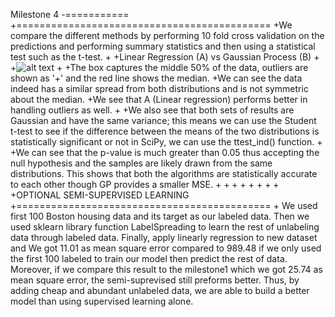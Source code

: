 Milestone 4
-===========
+============================================
+We compare the different methods by performing 10 fold cross validation on the predictions and performing summary statistics and then using a statistical test such as the t-test.
+
+Linear Regression (A) vs Gaussian Process (B)
+
+![alt text](https://raw.githubusercontent.com/username/projectname/branch/path/to/img.png)
+
+The box captures the middle 50% of the data, outliers are shown as '+' and the red line shows the median. 
+We can see the data indeed has a similar spread from both distributions and is not symmetric about the median.
+We see that A (Linear regression) performs better in handling outliers as well.
+ 
+We also see that both sets of results are Gaussian and have the same variance; this means we can use the Student t-test to see if the difference between the means of the two distributions is statistically significant or not in SciPy, we can use the ttest_ind() function.
+
+We can see that the p-value is much greater than 0.05 thus accepting the null hypothesis and the samples are likely drawn from the same distributions. This shows that both the algorithms are statistically accurate to each other though GP provides a smaller MSE.
+
+
+
+
+
+
+
+
+OPTIONAL SEMI-SUPERVISED LEARNING
+============================================
+
 We used first 100 Boston housing data and its target as our labeled data. Then we used sklearn library function LabelSpreading to learn the rest of unlabeling data through labeled data. Finally, apply linearly regression to new dataset and We got 11.01 as mean square error compared to 989.48 if we only used the first 100 labeled to train our model then predict the rest of data. Moreover, if we compare this result to the milestone1 which we got 25.74 as mean square error, the semi-suprevised still preforms better. Thus, by adding cheap and abundant unlabeled data, we are able to build a better model than using supervised learning alone.
